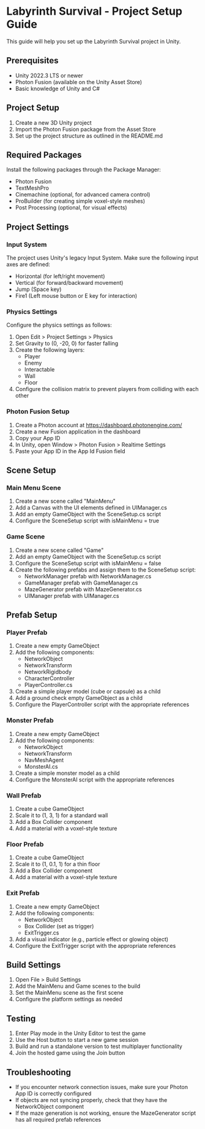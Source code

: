 # Labyrinth Survival - Project Setup Guide

This guide will help you set up the Labyrinth Survival project in Unity.

## Prerequisites

- Unity 2022.3 LTS or newer
- Photon Fusion (available on the Unity Asset Store)
- Basic knowledge of Unity and C#

## Project Setup

1. Create a new 3D Unity project
2. Import the Photon Fusion package from the Asset Store
3. Set up the project structure as outlined in the README.md

## Required Packages

Install the following packages through the Package Manager:

- Photon Fusion
- TextMeshPro
- Cinemachine (optional, for advanced camera control)
- ProBuilder (for creating simple voxel-style meshes)
- Post Processing (optional, for visual effects)

## Project Settings

### Input System

The project uses Unity's legacy Input System. Make sure the following input axes are defined:

- Horizontal (for left/right movement)
- Vertical (for forward/backward movement)
- Jump (Space key)
- Fire1 (Left mouse button or E key for interaction)

### Physics Settings

Configure the physics settings as follows:

1. Open Edit > Project Settings > Physics
2. Set Gravity to (0, -20, 0) for faster falling
3. Create the following layers:
   - Player
   - Enemy
   - Interactable
   - Wall
   - Floor
4. Configure the collision matrix to prevent players from colliding with each other

### Photon Fusion Setup

1. Create a Photon account at https://dashboard.photonengine.com/
2. Create a new Fusion application in the dashboard
3. Copy your App ID
4. In Unity, open Window > Photon Fusion > Realtime Settings
5. Paste your App ID in the App Id Fusion field

## Scene Setup

### Main Menu Scene

1. Create a new scene called "MainMenu"
2. Add a Canvas with the UI elements defined in UIManager.cs
3. Add an empty GameObject with the SceneSetup.cs script
4. Configure the SceneSetup script with isMainMenu = true

### Game Scene

1. Create a new scene called "Game"
2. Add an empty GameObject with the SceneSetup.cs script
3. Configure the SceneSetup script with isMainMenu = false
4. Create the following prefabs and assign them to the SceneSetup script:
   - NetworkManager prefab with NetworkManager.cs
   - GameManager prefab with GameManager.cs
   - MazeGenerator prefab with MazeGenerator.cs
   - UIManager prefab with UIManager.cs

## Prefab Setup

### Player Prefab

1. Create a new empty GameObject
2. Add the following components:
   - NetworkObject
   - NetworkTransform
   - NetworkRigidbody
   - CharacterController
   - PlayerController.cs
3. Create a simple player model (cube or capsule) as a child
4. Add a ground check empty GameObject as a child
5. Configure the PlayerController script with the appropriate references

### Monster Prefab

1. Create a new empty GameObject
2. Add the following components:
   - NetworkObject
   - NetworkTransform
   - NavMeshAgent
   - MonsterAI.cs
3. Create a simple monster model as a child
4. Configure the MonsterAI script with the appropriate references

### Wall Prefab

1. Create a cube GameObject
2. Scale it to (1, 3, 1) for a standard wall
3. Add a Box Collider component
4. Add a material with a voxel-style texture

### Floor Prefab

1. Create a cube GameObject
2. Scale it to (1, 0.1, 1) for a thin floor
3. Add a Box Collider component
4. Add a material with a voxel-style texture

### Exit Prefab

1. Create a new empty GameObject
2. Add the following components:
   - NetworkObject
   - Box Collider (set as trigger)
   - ExitTrigger.cs
3. Add a visual indicator (e.g., particle effect or glowing object)
4. Configure the ExitTrigger script with the appropriate references

## Build Settings

1. Open File > Build Settings
2. Add the MainMenu and Game scenes to the build
3. Set the MainMenu scene as the first scene
4. Configure the platform settings as needed

## Testing

1. Enter Play mode in the Unity Editor to test the game
2. Use the Host button to start a new game session
3. Build and run a standalone version to test multiplayer functionality
4. Join the hosted game using the Join button

## Troubleshooting

- If you encounter network connection issues, make sure your Photon App ID is correctly configured
- If objects are not syncing properly, check that they have the NetworkObject component
- If the maze generation is not working, ensure the MazeGenerator script has all required prefab references 